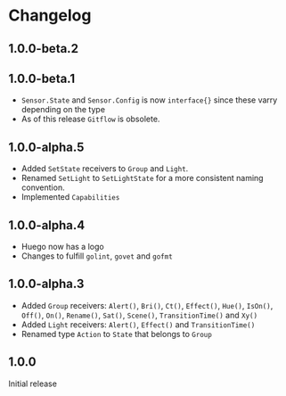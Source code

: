 # Changelog

## 1.0.0-beta.2

## 1.0.0-beta.1
* `Sensor.State` and `Sensor.Config` is now `interface{}` since these varry depending on the type
* As of this release `Gitflow` is obsolete.

## 1.0.0-alpha.5
* Added `SetState` receivers to `Group` and `Light`.
* Renamed `SetLight` to `SetLightState` for a more consistent naming convention.
* Implemented `Capabilities`

## 1.0.0-alpha.4
* Huego now has a logo
* Changes to fulfill `golint`, `govet` and `gofmt`

## 1.0.0-alpha.3
* Added `Group` receivers: `Alert()`, `Bri()`, `Ct()`, `Effect()`, `Hue()`, `IsOn()`, `Off()`, `On()`, `Rename()`, `Sat()`, `Scene()`, `TransitionTime()` and `Xy()`
* Added `Light` receivers: `Alert()`, `Effect()` and `TransitionTime()`
* Renamed type `Action` to `State` that belongs to `Group`

## 1.0.0
Initial release
